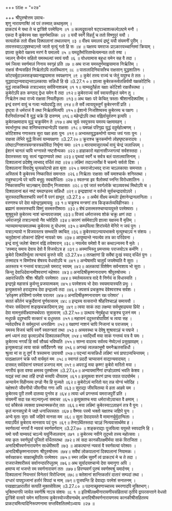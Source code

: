 +++
title = "०२७"

+++
श्रीपुरुषोत्तम उवाच-  
शृणु नारायणाश्रि! त्वं परं तस्मात् कथामृतम् ।  
प्राकट्यं मे यथा ते च द्वात्रिंशे परमेष्ठिनः ॥१ ॥
कल्पद्रुवत्सरे षट्पञ्चाशत्कल्पेऽष्टमे मनौ ।  
एकदा वै कुबेरस्य यक्षः सुवर्णमालिकः ॥२ ॥
ययौ स्वर्गे विहर्तुं च ततो विष्णुपुरं ययौ ।  
सत्यलोकं ततो वीक्ष्य दिक्पालानां तथालयान् ॥३ ॥
वीक्ष्य यमालयं द्रष्टुं ययौ संयमनीं पुरीम् ।  
तावत्तस्याऽऽयुषश्चाऽन्तो जातो मृत्युं गतो हि सः ॥४ ॥
यक्षस्य यमराजः प्राऽकारयच्चान्तिमां क्रियाम् ।  
ज्ञात्वा कुबेरो यक्षस्य मरणं वै यमालये ॥५ ॥
यमदूतैर्मारितश्चेत्यमन्यत ततो रुषा ।  
ज्वलन् सैन्येन सहितो यमस्थल्यां स्वयं ययौ ॥६ ॥
योधयामास बहुधा यमेन सह वै तदा ।  
यमं जित्वा स्वर्णमालं निनाय स्वगृहं प्रति ॥७ ॥
अथ राजा यमस्तूर्णमाह्वयामास निर्ऋतिम् ।  
राक्षसं सैन्यसहितं निर्ऋतोऽपि तलस्थितान् ॥८ ॥
पातालादिनिवासाँश्च राक्षसान् युद्धशालिनः ।  
कोट्यर्बुदाऽब्जसङ्ख्यानाह्वयामास स्वपक्षगान् ॥९ ॥
कुबेरं तस्य राज्यं च जेतुं ययुश्च ते ततः ।  
युद्धवाद्यान्यवाद्यन्ताऽलकायाः सन्निधौ हि खे ॥3.27.१ ०॥
ज्ञात्वा कुबेरकस्त्वेतन्निर्ययौ यक्षकोटिभिः ।  
युद्धं त्वाकस्मिकं तत्राऽभवत् सर्वविनाशकम् ॥१ १॥
याम्यदूतैर्हता यक्षाः कोटिशो राक्षसैस्तथा ।  
कुबेरोऽपि हतः कण्ठाद् द्वेधा यमेन वै तदा ॥१२॥
कुबेरराज्यं सर्वं स्वायत्तीकृतं यमेन तु ।  
निर्ऋतेन तथा राज्ये राक्षसा नियतीकृताः ॥१३॥
अथ यक्षाः परे केचित् त्रस्ताः श्रीशानदिक्पतिम् ।  
इन्द्रं वरुणं वायुं च गत्वा न्यवेदयद्धि तत् ॥१४॥
ते सर्वे त्वाययुस्तूर्णं कुबेरनगरीं प्रति ।  
दृष्ट्वा ते धर्मराजं वै तथा निर्ऋतमित्यपि ॥१५॥
ईशानो निजशिष्यस्य कुबेरस्य च पक्षगः ।  
वैरनिर्यातनार्थं वै युद्धं चक्रे हि दारुणम् ॥१६॥
महेन्द्रोऽपि तथा वह्निर्वायुर्वरुण इत्यपि ।  
कुबेरपक्षमादाय युद्धं चक्रुर्यमेन ते ॥१७॥
अथ सूर्यः स्वपुत्रस्य यमस्य पक्षमावहन् ।  
स्वर्भानुश्च तथा शनिश्चरश्चान्येऽपि राक्षसाः ॥१८॥
यमपक्षं परिगृह्य युद्धं ददुर्महोल्बणम् ।  
कोटिशश्च गणास्तत्र सुरा यक्षा हताः पुनः ॥१९॥
अभ्यस्तयुद्धकर्माणो याम्या जयं गताः पुनः ।  
राक्षसा लेभिरे युद्धे विजयं याम्यपक्षगाः ॥3.27.२०॥
क्रूराश्च क्रूरकर्माणो लोहघृष्टकरादयः ।  
लोष्ठाऽग्निशस्त्रयन्त्रास्त्रकोविदा निर्घृणा यमाः ॥२१॥
मारयामासुरत्यर्थं वायुं चेन्द्रं जलाधिपम् ।  
ईशानं चानलं चापि भग्नास्ते नष्टसैन्यकाः ॥२२॥
हाहाकारो महानासीज्जगत्यां सर्वशस्तदा ।  
देवास्त्रस्ता ययुः सत्यं गह्वराण्यपरे तथा ॥२३॥
पृथ्व्यां स्वर्गे च सर्वत्र बलं पातालवासिनाम् ।  
दिक्पालानां प्रदेशेषु त्वभवद् वर्धितं तदा ॥२४॥
लक्ष्मि! तदाऽन्तरीक्षं वै चकम्पे सर्वतो दिशः ।  
दिक्पालानां विवादेषु भृत्यकोट्यो हता मृताः ॥२५॥
यमराजोऽभवद् राजा चाऽलकायाः समन्ततः ।  
अस्तित्वं वै कुबेरस्य निष्कासितं समन्ततः ॥२६॥
निर्ऋताः राक्षसाः सर्वे यमाश्चार्कः शनिस्तथा ।  
राहुश्चाऽन्ये परे चापि बभूवुः स्वबलैधिताः ॥२७॥
स्वतन्त्रा इव त्रैलोक्यां घ्नन्ति विरोधशालिनः ।  
निष्कासयन्ति चाऽनम्रान् देवादीन् निजवासतः ॥२८॥
एवं जातं स्वर्गलोके चाऽव्यवस्थं मिथोऽपि च ।  
दिक्पालानां बलं नष्टं यमदण्डस्य सन्निधौ ॥२९॥
इन्द्राज्ञायां न वर्तन्ते सूर्यचन्द्रादयोऽपरे ।  
सुरास्तदाश्रिताश्चापि स्वर्गं वै परगं ह्यभूत् ॥3.27.३ ० ॥
अथैवं वीक्ष्य कमले! ईशानेन्द्रानलानिलाः ।  
वरुणश्च परे देवा महेन्द्रगृहमाययुः ॥३ १॥
चक्रुश्च मन्त्रणां तत्र किङ्कर्तव्यविहीनकाः ।  
ब्रह्माणं सस्मरुश्चापि विष्णुं सस्मरुरीश्वराः ॥३२॥
शेषं प्रसस्मरुश्चाप्याययुस्ते परमेश्वराः ।  
शुश्रुवुस्ते कुबेरस्य नाशं चान्यपराजयम् ॥३३॥
विजयं धर्मराजस्य शोकं चक्रुः क्षणं तदा ।  
धर्मराजगृहे तत्राऽन्यायो नैव भवेदिति ॥३४॥
कारणं सर्वमेवाऽपि ज्ञात्वा यक्षस्य वै मृतिम् ।  
न्याय्यामन्यायमालम्ब्य कुबेरस्य तु योधनम् ॥३५॥
कम्पयित्वा शिरांस्येते मेनिरे न जयं पुनः ।  
यत्राऽन्यायो न विजयस्तत्र सम्भवति क्वचित् ॥३६॥
कुबेरस्याऽन्यायभाक्त्वे मृत्युश्चाऽयं न संशयः ।  
चतुर्दशानां लोकानां देहिनां नायको यमः ॥३७॥
आयुष्यान्ते नयत्येव तत्र का परिदेवना ।  
इन्द्रं वायुं जलेशं चेशानं वह्निं तयेश्वरान् ॥३८॥
नयत्येव यमेशो वै का कथाऽन्यस्य वै मृतेः ।  
'तस्माद् यमाय देवाय देवो वै विजयोऽत्र ह ॥३९॥
अस्माभिस्तु प्रमन्तव्यः पराजयोऽत्र कर्मणि ।  
कुबेरो दिक्पतिर्भूत्वा त्वन्यायं कुरुते यदि ॥3.27.४०॥
तत्पक्षाणां हि सर्वेषां दुःखं स्याद् वर्धितं पुनः ।  
तस्मादत्र न विष्णोश्च शेषस्य वेधसोऽपि च ॥४१॥
अन्येषामपि चातुर्यं जयमेष्यति वै सुराः ।  
अतस्तत्र न गन्तव्यं यत्राऽऽस्ते यमराट् स्वयम् ॥४२॥
अलकायां विशेषेण सर्वनाशाय भो सुराः ।  
किन्तु देवाधिदेवानामीश्वराणां महेश्वरः ॥४३॥
अनादिश्रीकृष्णनारायणः श्रीपुरुषोत्तमः ।  
अक्षराधिपतिः श्रीशः श्रीहरिः परमेश्वरः ॥४४॥
स्मर्तव्यस्त्वत्र वादे वै निर्णयं स विधास्यति ।  
इन्द्रगृहे महासत्रं कुर्वन्तु प्रजयात्मकम् ॥४५॥
परमेशस्य भो देवाः स्वयमायास्यति प्रभुः ।  
इत्युक्तास्ते हराद्याश्च देवा इन्द्रालये तदा ॥४६॥
जपसत्रं प्रचक्रुश्च देवेश्वराश्च सर्वशः ।  
'हरेकृष्ण हरेविष्णो परमेश परात्पर ॥४७॥
अनादिश्रीकृष्णनारायण रक्ष परेश्वर' ।  
सततं कीर्तनं चक्रुर्देवानां पूर्णवत्सरम् ॥४८॥
इन्द्रस्य वत्सरान्ते श्रीहरिश्चाऽहं समाययौ ।  
गोचरः सर्वदेवानां शङ्खचक्रादिमान् प्रभुः ॥४९॥
त्वया साकं तदा लक्ष्म्या सर्वभूषाढ्यया प्रिये! ।  
देवा मामनुसंवीक्ष्याश्चर्थपराः सुसत्वरम् ॥3.27.५०॥
उत्थाय नेमुर्बहुधा चक्रुश्च पूजनं मम ।  
मधुपर्कं ददुश्चापि सत्कारं च दधुस्ततः ॥५१॥
महासनं ददुस्तत्रोपाविशं च त्वया सह ।  
न्यवेदयँश्च ते सर्वमुदन्तं धनरक्षिणः ॥५२॥
यक्षाणां नाशनं चापि निजानां च पराजयम् ।  
यमस्य विजयं चापि स्वर्गे स्वतन्त्रतां तथा ॥५३॥
अव्यवस्था च देवेषु शुश्रावाऽहं च पद्मजे ।  
क्षणं ध्यानं तदा कृत्वाऽवोचं दिक्पालकानिदम् ॥५४॥
भवद्भिर्वै मया साकं गन्तव्यं यत्र वै यमः ।  
कुबेरस्य नगर्यां हि सर्वं सौख्यं भविष्यति ॥५५॥
साम्ना वादस्य सर्वस्य नेष्येऽन्तं प्रसुखावहम् ।  
इत्युक्त्वाऽहं त्वया साकं सर्वैर्देवगणैः सह ॥५६॥
अगच्छं त्वलकाभूमौ यमनैऋतसन्निधौ ।  
श्रुत्वा मां स तु तूर्णं वै त्रस्तमना उपाययौ ॥५७॥
पद्भ्यां मत्सन्निधौ लक्ष्मि! भयं प्रापाऽप्यचिन्तयम् ।  
पादप्रक्षालनं चक्रे पपौ वार्यमृतं मम ॥५८॥
स्वागतं प्रददौ चाप्यासनं वाद्यान्यवादयत् ।  
दासवत् सर्वदेवानां पश्यतां प्रजगाद माम् ॥५९॥
अपराद्धं मया कृष्ण! कुबेरो मारितो मया ।  
नगरीयं कृता वश्या क्षमस्व पुरुषोत्तम ॥3.27.६०॥
अन्यायमार्गिणां दण्डोऽवश्यं भवति केशव ।  
यद्यहं स्यां तथा तर्हि दण्डो मय्यपि धीयताम् ॥६१॥
इत्युक्त्वा शरणं प्राप्य पपात पादयोर्मम ।  
अन्यायेन विहीनस्य दण्डो नैव हि युज्यते ॥६२॥
कुबेरोऽयं मारितो यत् तन्न योग्यं भवेदिह ।  
यक्षेश्वरो जीवनीयो जीवनीया गणा अपि ॥६३॥
सुराद्या जीवयितव्या ये हता आहवे यम ।  
कुबेरस्य पुरी तस्मै दातव्या पुनरेव ह ॥६४॥
त्वया धर्म प्रगन्तव्यं यमराजपुरीं प्रति ।  
संयमनीं सदा रक्ष माऽन्यगृध्नां समाचर ॥६५॥
इत्युक्तश्च मया धर्मराजोऽयाचत वै क्षमाम् ।  
पदं कौबेरकं त्यक्त्वा प्रस्थानमकरोत् ततः ॥६६॥
मया लक्ष्मि! कुबेरस्याऽऽवाहनं तत्र वै पुनः ।  
कृतं मानसपुत्रो मे जज्ञे धनाधिपस्ततः ॥६७॥
वैष्णवः परमो भक्तो यक्षाश्च जज्ञिरे पुनः ।  
अन्ये मृताः सुराः सर्वे जज्ञिरे मानसा मम ॥६८॥
सुता देवादयस्ते वै मामानर्चुर्मुदान्विताः ।  
मयाऽर्पितं कुबेराय मानसाय पदं पुनः ॥६९॥
तेनाऽर्थितस्तदा चाऽहं नित्यवासार्थमेव ह ।  
स्वर्णवत्यां नगर्यां वै न्यवसं स्वर्णवर्णवान् ॥3.27.७० ॥
शङ्कराद्याः पूजयित्वा ययुस्ते स्वपदानि हि ।  
यमो ययौ याम्यपदं चाऽन्ये ययुर्निजालयान् ॥७१ ॥
कुबेरस्य नवीने तूद्भवे तस्य महोत्सवः ।  
मया कृतः स्वर्णपुर्यां पूजितो वर्धितस्तथा ॥७२॥
त्वं सदा कानकीलक्ष्मीर्मया साकं विराजिता ।  
अनादिश्रीस्वर्णनारायणेन सार्धमीश्वरी ॥७३ ॥
आकल्पान्तं न्यवसं वै स्वर्णवत्यां परेश्वरः ।  
अनादिश्रीकृष्णनारायणः श्रीपुरुषोत्तमः ॥७४॥
सर्वेषां लोकपालानां दिक्पालानां नियामकः ।  
सर्वरक्षाकरः साक्षाच्छ्रीपतिः परमेश्वरः ॥७५॥
स्मर लक्ष्मि सुवर्णे त्वं प्राकट्यं मे च ते तदा ।  
राजराजेश्वरीरूपं सर्वानन्दपरिप्लुतम् ॥७६॥
अथ सूर्यादयश्चान्ये देवा यमानुगा अपि ।  
क्षमाप्य मां भजन्ते स्म स्वर्णनारायणं ततः ॥७७॥
हिरण्यवर्णं पुरुषं स्वर्णश्मश्रुं यमार्दनम् ।  
दिक्पालानां नियन्तारं विनेतारं विरोधिनाम् ॥७८॥
क्लेशानां शान्तिकर्तारं दातारं सम्पदां तथा ।  
दग्धारं पापपुञ्जानां हर्तारं विपदां च माम् ॥७९॥
पूजयन्ति हि देवाद्याः परमेशं सनातनम् ।  
परव्रह्माऽक्षरातीतं सत्पतिं मुक्तसेवितम् ॥3.27.८० ॥
पठनाच्छ्रवणाच्चास्य स्मरणादपि मुक्तिभाग्।  
भुक्तिभागपि जायेत स्वर्णश्रि नाऽत्र संशयः ॥८ १ ॥
इतिश्रीलक्ष्मीनारायणीयसंहितायां तृतीये द्वापरसन्ताने वेधसो द्वात्रिंशे वत्सरे यमेन मारितस्य कुबेरस्योज्जीवनार्थम् अनादिश्रीस्वर्णनारायणस्य कानकीश्रीसहितस्य प्राकट्यमित्यादिनिरूपणनामा सप्तविंशतितमोऽध्यायः ॥२७ ॥
    
